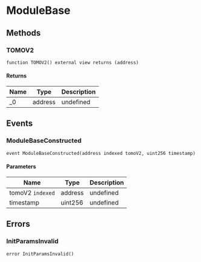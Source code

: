 # ModuleBase









## Methods

### TOMOV2

```solidity
function TOMOV2() external view returns (address)
```






#### Returns

| Name | Type | Description |
|---|---|---|
| _0 | address | undefined |



## Events

### ModuleBaseConstructed

```solidity
event ModuleBaseConstructed(address indexed tomoV2, uint256 timestamp)
```





#### Parameters

| Name | Type | Description |
|---|---|---|
| tomoV2 `indexed` | address | undefined |
| timestamp  | uint256 | undefined |



## Errors

### InitParamsInvalid

```solidity
error InitParamsInvalid()
```







